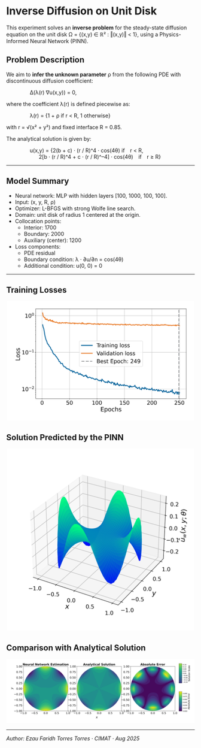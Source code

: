 # Inverse Diffusion on Unit Disk

This experiment solves an **inverse problem** for the steady-state diffusion equation on the unit disk Ω = {(x,y) ∈ ℝ² : ‖(x,y)‖ < 1}, using a Physics-Informed Neural Network (PINN).

## Problem Description

We aim to **infer the unknown parameter** ρ from the following PDE with discontinuous diffusion coefficient:

&nbsp; &nbsp; &nbsp; &nbsp; &nbsp; &nbsp; &nbsp; &nbsp; Δ(λ(r) ∇u(x,y)) = 0,

where the coefficient λ(r) is defined piecewise as:

&nbsp; &nbsp; &nbsp; &nbsp; &nbsp; &nbsp; &nbsp; &nbsp; λ(r) = {1 + ρ if r < R, 1 otherwise}

with r = √(x² + y²) and fixed interface R = 0.85.

The analytical solution is given by:

&nbsp; &nbsp; &nbsp; &nbsp; &nbsp; &nbsp; &nbsp; &nbsp; u(x,y) = {2(b + c) · (r / R)^4 · cos(4θ) if r < R,  
&nbsp; &nbsp; &nbsp; &nbsp; &nbsp; &nbsp; &nbsp; &nbsp;  2[b · (r / R)^4 + c · (r / R)^–4] · cos(4θ) if r ≥ R}

---

## Model Summary

- Neural network: MLP with hidden layers [100, 1000, 100, 100].
- Input: (x, y, R, ρ)
- Optimizer: L-BFGS with strong Wolfe line search.
- Domain: unit disk of radius 1 centered at the origin.
- Collocation points:
  - Interior: 1700
  - Boundary: 2000
  - Auxiliary (center): 1200
- Loss components:
  - PDE residual
  - Boundary condition: λ · ∂u/∂n = cos(4θ)
  - Additional condition: u(0, 0) = 0

---

## Training Losses

<div align="center">
  <img src="loss_plot.png" alt="Training Loss" width="500"/>
</div>

## Solution Predicted by the PINN

<div align="center">
  <img src="solution_plot.png" alt="PINN Solution" width="500"/>
</div>

## Comparison with Analytical Solution

<div align="center">
  <img src="comparison_plot.png" alt="Comparison with Analytical Solution" width="1000"/>
</div>

---

*Author: Ezau Faridh Torres Torres · CIMAT · Aug 2025*